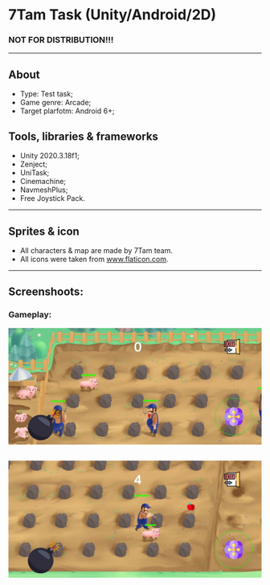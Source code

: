 # 7Tam Task (Unity/Android/2D)
### NOT FOR DISTRIBUTION!!!
---
## About
+ Type: Test task;
+ Game genre: Arcade;
+ Target plarfotm: Android 6+;
## Tools, libraries & frameworks
+ Unity 2020.3.18f1;
+ Zenject;
+ UniTask;
+ Cinemachine;
+ NavmeshPlus;
+ Free Joystick Pack.
---
## Sprites & icon
+ All characters & map are made by 7Tam team.
+ All icons were taken from www.flaticon.com.
---
## Screenshoots:
### Gameplay:
![Screenshot!](Screenshots/Screenshot1.jpg)

![Screenshot!](Screenshots/Screenshot2.jpg)
---
